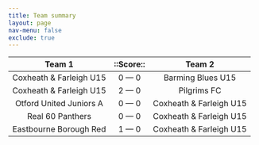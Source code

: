 ```yaml
---
title: Team summary
layout: page
nav-menu: false
exclude: true
---
```




|         Team 1          |  ::Score::  |         Team 2          |
|:-----------------------:|:-----------:|:-----------------------:|
| Coxheath & Farleigh U15 | 0 &mdash; 0 |    Barming Blues U15    |
| Coxheath & Farleigh U15 | 2 &mdash; 0 |       Pilgrims FC       |
| Otford United Juniors A | 0 &mdash; 0 | Coxheath & Farleigh U15 |
|    Real 60 Panthers     | 0 &mdash; 0 | Coxheath & Farleigh U15 |
| Eastbourne Borough Red  | 1 &mdash; 0 | Coxheath & Farleigh U15 |

 <br /><br /><br />